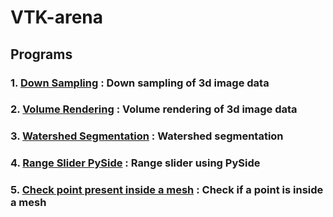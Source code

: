 # VTK-arena

## Programs

### 1. [Down Sampling](down%20sampling) : Down sampling of 3d image data
### 2. [Volume Rendering](volume%20rendering) : Volume rendering of 3d image data
### 3. [Watershed Segmentation](watershed%20segmentation) : Watershed segmentation
### 4. [Range Slider PySide](gui/rangeslider.ipynb) : Range slider using PySide
### 5. [Check point present inside a mesh](pointwithinmesh.py) : Check if a point is inside a mesh